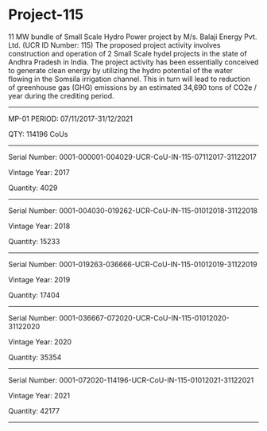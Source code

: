 # Project-115
11 MW bundle of Small Scale Hydro Power project by M/s. Balaji Energy Pvt. Ltd. (UCR ID Number: 115)
The proposed project activity involves construction and operation of 2 Small Scale hydel projects in the state of Andhra Pradesh in India. The project activity has been essentially conceived to generate clean energy by utilizing the hydro potential of the water flowing in the Somsila irrigation channel. This in turn will lead to reduction of greenhouse gas (GHG) emissions by an estimated 34,690 tons of CO2e / year during the crediting period.
____________________
MP-01 PERIOD: 07/11/2017-31/12/2021

QTY: 114196 CoUs
_____
Serial Number: 0001-000001-004029-UCR-CoU-IN-115-07112017-31122017

Vintage Year: 2017

Quantity: 4029
____________
Serial Number: 0001-004030-019262-UCR-CoU-IN-115-01012018-31122018

Vintage Year: 2018

Quantity: 15233
_____________
Serial Number: 0001-019263-036666-UCR-CoU-IN-115-01012019-31122019

Vintage Year: 2019

Quantity: 17404
______________
Serial Number: 0001-036667-072020-UCR-CoU-IN-115-01012020-31122020

Vintage Year: 2020

Quantity: 35354
_______________
Serial Number: 0001-072020-114196-UCR-CoU-IN-115-01012021-31122021

Vintage Year: 2021

Quantity: 42177
____________________





